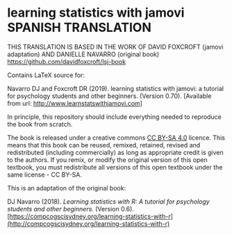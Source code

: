 # learning statistics with jamovi SPANISH TRANSLATION

THIS TRANSLATION IS BASED IN THE WORK OF DAVID FOXCROFT (jamovi adaptation) AND DANIELLE NAVARRO (original book) https://github.com/davidfoxcroft/lsj-book 

Contains LaTeX source for:


Navarro DJ and Foxcroft DR (2019). learning statistics with jamovi: a tutorial for psychology students and other beginners. (Version 0.70). [Available from url: http://www.learnstatswithjamovi.com]


In principle, this repository should include everything needed to reproduce the book from scratch.

The book is released under a creative commons [CC BY-SA 4.0](https://creativecommons.org/licenses/by-sa/4.0/) licence. This means that this book can be reused, remixed, retained, revised and redistributed (including commercially) as long as appropriate credit is given to the authors. If you remix, or modify the original version of this open textbook, you must redistribute all versions of this open textbook under the same license - CC BY-SA.


This is an adaptation of the original book:

DJ Navarro (2018). *Learning statistics with R: A tutorial for psychology students and other beginners.* (Version 0.6). [https://compcogscisydney.org/learning-statistics-with-r](http://compcogscisydney.org/learning-statistics-with-r)


